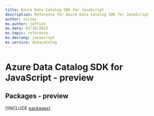 ```yaml
---
title: Azure Data Catalog SDK for JavaScript
description: Reference for Azure Data Catalog SDK for JavaScript
author: xirzec
ms.author: jeffish
ms.data: 03/18/2023
ms.topic: reference
ms.devlang: javascript
ms.service: datacatalog
---
```

# Azure Data Catalog SDK for JavaScript - preview
## Packages - preview
[!INCLUDE [packages](data-catalog-index.md)]